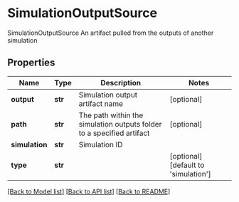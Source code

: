 # SimulationOutputSource

SimulationOutputSource  An artifact pulled from the outputs of another simulation
## Properties
Name | Type | Description | Notes
------------ | ------------- | ------------- | -------------
**output** | **str** | Simulation output artifact name | [optional] 
**path** | **str** | The path within the simulation outputs folder to a specified artifact | [optional] 
**simulation** | **str** | Simulation ID | 
**type** | **str** |  | [optional] [default to 'simulation']

[[Back to Model list]](../README.md#documentation-for-models) [[Back to API list]](../README.md#documentation-for-api-endpoints) [[Back to README]](../README.md)


